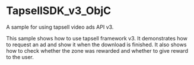 # TapsellSDK_v3_ObjC

A sample for using tapsell video ads API v3.

This sample shows how to use tapsell framework v3. It demonstrates how to request an ad and show it when the download is finished.
It also shows how to check whether the zone was rewarded and whether to give reward to the user.
